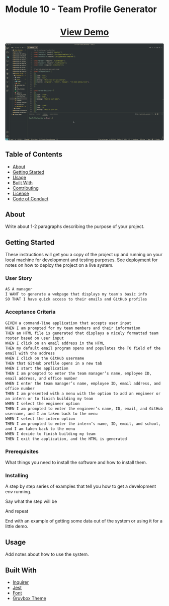 # Module 10 - Team Profile Generator

<h1 align="center">
    <a href="https://www.loom.com/share/f9fea82eda77403b97ff21e6940615bd" target="_blank">
     View Demo
    </a>
</h1>
<div align="center">
    <img src="./assets/images/screenshot.gif" width="600px">
</div>

## Table of Contents

- [About](#about)
- [Getting Started](#getting_started)
- [Usage](#usage)
- [Built With](#built_with)
- [Contributing](./CONTRIBUTING.md)
- [License](./LICENSE)
- [Code of Conduct](./CODE_OF_CONDUCT.md)

## About <a name = "about"></a>

Write about 1-2 paragraphs describing the purpose of your project.

## Getting Started <a name = "getting_started"></a>

These instructions will get you a copy of the project up and running on your local machine for development and testing purposes. See [deployment](#deployment) for notes on how to deploy the project on a live system.

### User Story

```
AS A manager
I WANT to generate a webpage that displays my team's basic info
SO THAT I have quick access to their emails and GitHub profiles
```

### Acceptance Criteria

```
GIVEN a command-line application that accepts user input
WHEN I am prompted for my team members and their information
THEN an HTML file is generated that displays a nicely formatted team roster based on user input
WHEN I click on an email address in the HTML
THEN my default email program opens and populates the TO field of the email with the address
WHEN I click on the GitHub username
THEN that GitHub profile opens in a new tab
WHEN I start the application
THEN I am prompted to enter the team manager’s name, employee ID, email address, and office number
WHEN I enter the team manager’s name, employee ID, email address, and office number
THEN I am presented with a menu with the option to add an engineer or an intern or to finish building my team
WHEN I select the engineer option
THEN I am prompted to enter the engineer’s name, ID, email, and GitHub username, and I am taken back to the menu
WHEN I select the intern option
THEN I am prompted to enter the intern’s name, ID, email, and school, and I am taken back to the menu
WHEN I decide to finish building my team
THEN I exit the application, and the HTML is generated
```

### Prerequisites

What things you need to install the software and how to install them.

### Installing

A step by step series of examples that tell you how to get a development env running.

Say what the step will be

And repeat

End with an example of getting some data out of the system or using it for a little demo.

## Usage <a name = "usage"></a>

Add notes about how to use the system.

## Built With <a name = "built_with"></a>

- [Inquirer](https://www.npmjs.com/package/inquirer)
- [Jest](https://www.npmjs.com/package/jest)
- [Font](https://rubjo.github.io/victor-mono/)
- [Gruvbox Theme](https://github.com/morhetz/gruvbox)
